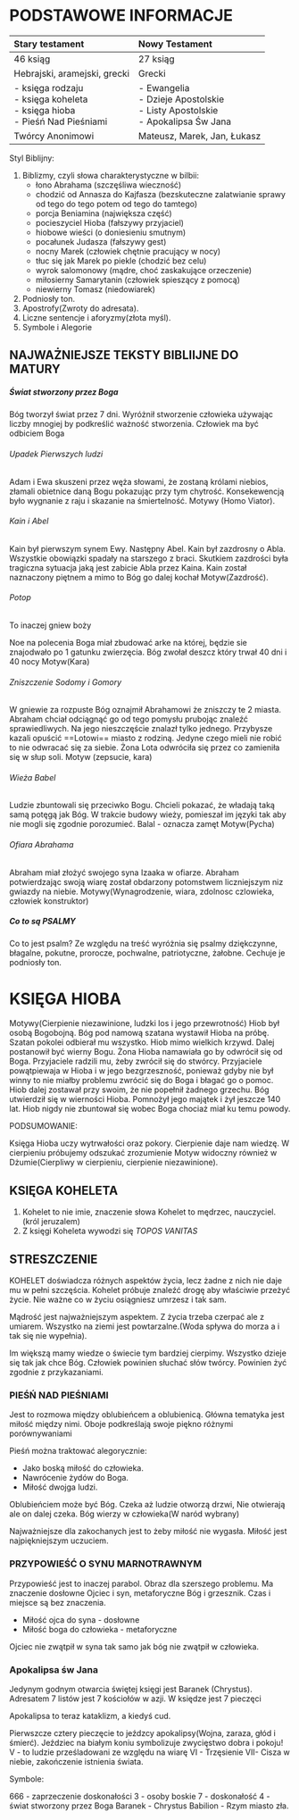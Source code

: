 # **PODSTAWOWE INFORMACJE**

| Stary testament                                                                  | Nowy Testament                                                                     |
| :------------------------------------------------------------------------------- | :--------------------------------------------------------------------------------- |
| 46 ksiąg                                                                         | 27 ksiąg                                                                           |
| Hebrajski, aramejski, grecki                                                     | Grecki                                                                             |
| - księga rodzaju<br>- księga koheleta<br>- księga hioba<br>- Pieśń Nad Pieśniami | - Ewangelia<br>- Dzieje Apostolskie<br>- Listy Apostolskie<br>- Apokalipsa Św Jana |
| Twórcy Anonimowi                                                                 | Mateusz, Marek, Jan, Łukasz                                                        |
Styl Biblijny:

1. Biblizmy, czyli słowa charakterystyczne w bilbii:
	- łono Abrahama (szczęśliwa wieczność)
    - chodzić od Annasza do Kajfasza (bezskuteczne zalatwianie sprawy od tego do tego potem od tego do tamtego)
    - porcja Beniamina (największa część)
    - pocieszyciel Hioba (fałszywy przyjaciel)
    - hiobowe wieści (o doniesieniu smutnym)
    - pocałunek Judasza (fałszywy gest)
    - nocny Marek (człowiek chętnie pracujący w nocy)
    - tłuc się jak Marek po piekle (chodzić bez celu)
    - wyrok salomonowy (mądre, choć zaskakujące orzeczenie)
    - miłosierny Samarytanin (człowiek spieszący z pomocą)
    - niewierny Tomasz (niedowiarek)
2. Podniosły ton.
3. Apostrofy(Zwroty do adresata).
4. Liczne sentencje i aforyzmy(złota myśl).
5. Symbole i Alegorie

## **NAJWAŻNIEJSZE TEKSTY BIBLIIJNE DO MATURY**

##### Świat stworzony przez Boga

Bóg tworzył świat przez 7 dni.
Wyróżnił stworzenie człowieka używając liczby mnogiej by podkreślić ważność stworzenia. Człowiek ma być odbiciem Boga

###### Upadek Pierwszych ludzi
Adam i Ewa skuszeni przez węża słowami, że zostaną królami niebios, złamali obietnice daną Bogu pokazując przy tym chytrość. Konsekewencją było wygnanie z raju i skazanie na śmiertelność.
Motywy (Homo Viator).

###### Kain i Abel
Kain był pierwszym synem Ewy. Następny Abel. Kain był zazdrosny o Abla. Wszystkie obowiązki spadały na starszego z braci. Skutkiem zazdrości była tragiczna sytuacja jaką jest zabicie Abla przez Kaina. Kain został naznaczony piętnem a mimo to Bóg go dalej kochał
Motyw(Zazdrość).

###### Potop
To inaczej gniew boży

Noe na polecenia Boga miał zbudować arke na której, będzie sie znajodwało po 1 gatunku zwierzęcia. Bóg zwołał deszcz który trwał 40 dni i 40 nocy
Motyw(Kara)

###### Zniszczenie Sodomy i Gomory

W gniewie za rozpuste Bóg oznajmił Abrahamowi że zniszczy te 2 miasta. Abraham chciał odciągnąć go od tego pomysłu prubojąc znaleźć sprawiedliwych. Na jego nieszczęście znalazł tylko jednego. Przybysze kazali opuścić ==Lotowi== miasto z rodziną. Jedyne czego mieli nie robić to nie odwracać się za siebie. Żona Lota odwróciła się przez co zamieniła się w słup soli.
Motyw (zepsucie, kara)

###### Wieża Babel

Ludzie zbuntowali się przeciwko Bogu. Chcieli pokazać, że władają taką samą potęgą jak Bóg. W trakcie budowy wieży, pomieszał im języki tak aby nie mogli się zgodnie porozumieć.
Balal - oznacza zamęt
Motyw(Pycha)

###### Ofiara Abrahama

Abraham miał złożyć swojego syna Izaaka w ofiarze. Abraham potwierdzając swoją wiarę został obdarzony potomstwem liczniejszym niz gwiazdy na niebie. 
Motywy(Wynagrodzenie, wiara, zdolnosc czlowieka, człowiek konstruktor)

##### Co to są PSALMY

Co to jest psalm?
Ze względu na treść wyróżnia się psalmy dziękczynne, błagalne, pokutne, prorocze, pochwalne, patriotyczne, żałobne. Cechuje je podniosły ton.


# KSIĘGA HIOBA
Motywy(Cierpienie niezawinione, ludzki los i jego przewrotność)
Hiob był osobą Bogobojną. Bóg pod namową szatana wystawił Hioba na próbę. Szatan pokolei odbierał mu wszystko. Hiob mimo wielkich krzywd. Dalej postanowił być wierny Bogu. Żona Hioba namawiała go by odwrócił się od Boga. Przyjaciele radzili mu, żeby zwrócił się do stwórcy. Przyjaciele powątpiewaja w Hioba i w jego bezgrzeszność, ponieważ gdyby nie był winny to nie miałby problemu zwrócić się do Boga i błagać go o pomoc. Hiob dalej zostawał przy swoim, że nie popełnił żadnego grzechu. Bóg utwierdził się w wierności Hioba. Pomnożył jego majątek i żył jeszcze 140 lat. Hiob nigdy nie zbuntował się wobec Boga chociaż miał ku temu powody.

PODSUMOWANIE:

Księga Hioba uczy wytrwałości oraz pokory. 
Cierpienie daje nam wiedzę.
W cierpieniu próbujemy odszukać zrozumienie
Motyw widoczny również w Dżumie(Cierpliwy w cierpieniu, cierpienie niezawinione).


## KSIĘGA KOHELETA

1. Kohelet to nie imie, znaczenie słowa Kohelet to mędrzec, nauczyciel. (król jeruzalem)
2. Z księgi Koheleta wywodzi się *TOPOS VANITAS*


## STRESZCZENIE

KOHELET doświadcza różnych aspektów życia, lecz żadne z nich nie daje mu w pełni szczęścia. Kohelet próbuje znaleźć drogę aby właściwie przeżyć życie. Nie ważne co w życiu osiągniesz umrzesz i tak sam.

Mądrość jest najważniejszym aspektem. Z życia trzeba czerpać ale z umiarem. Wszystko na ziemi jest powtarzalne.(Woda spływa do morza a i tak się nie wypełnia).

Im większą mamy wiedze o świecie tym bardziej cierpimy. Wszystko dzieje się tak jak chce Bóg. Człowiek powinien słuchać słów twórcy. Powinien żyć zgodnie z przykazaniami.


### PIEŚŃ NAD PIEŚNIAMI

Jest to rozmowa między oblubieńcem a oblubienicą. 
Główna tematyka jest miłość między nimi.
Oboje podkreślają swoje piękno różnymi porównywaniami

Pieśń można traktować alegorycznie:
- Jako boską miłość do człowieka.
- Nawrócenie żydów do Boga.
- Miłość dwojga ludzi.

Oblubieńciem może być Bóg.
Czeka aż ludzie otworzą drzwi, Nie otwierają ale on dalej czeka.
Bóg wierzy w człowieka(W naród wybrany)

Najważniejsze dla zakochanych jest to żeby miłość nie wygasła.
Miłość jest najpiękniejszym uczuciem.


### PRZYPOWIEŚĆ O SYNU MARNOTRAWNYM

Przypowieść jest to inaczej parabol. Obraz dla szerszego problemu. Ma znaczenie dosłowne Ojciec i syn, metaforyczne Bóg i grzesznik. Czas i miejsce są bez znaczenia.

- Miłość ojca do syna  - dosłowne
- Miłość boga do człowieka - metaforyczne

Ojciec nie zwątpił w syna tak samo jak bóg nie zwątpił w człowieka.


### Apokalipsa św Jana

Jedynym godnym otwarcia świętej księgi jest Baranek (Chrystus). Adresatem 7  listów jest 7 kościołów w azji. W księdze jest 7 pieczęci

Apokalipsa to teraz kataklizm, a kiedyś cud.

Pierwszcze cztery pieczęcie to jeźdzcy apokalipsy(Wojna, zaraza, głód i śmierć).
Jeździec na białym koniu symbolizuje zwycięstwo dobra i pokoju!
V - to ludzie prześladowani ze względu na wiarę
VI - Trzęsienie
VII- Cisza w niebie, zakończenie istnienia świata.

Symbole:

666 - zaprzeczenie doskonałości
3 - osoby boskie
7 - doskonałość
4 - świat stworzony przez Boga
Baranek - Chrystus 
Babilion - Rzym miasto zła.




